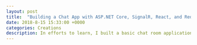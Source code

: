 ```yaml
---
layout: post
title:  "Building a Chat App with ASP.NET Core, SignalR, React, and Redux"
date: 2018-8-15 15:33:00 +0000
categories: Creations
description: In efforts to learn, I built a basic chat room application using ASP.NET Core, SignalR, React, and Redux. This is how I built it.
---
```




[src]: https://chatappwithsignalr.azurewebsites.net/index.html
[snr]: https://www.asp.net/signalr
[sic]: https://docs.microsoft.com/en-us/aspnet/core/signalr/introduction?view=aspnetcore-2.1
[ncp]: https://github.com/jpniederer/NETCorePlayground/tree/master/ChatApp